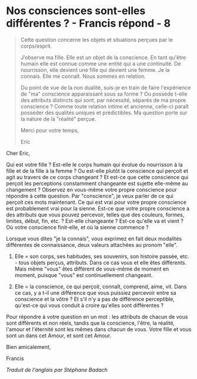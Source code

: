 # Nos consciences sont-elles différentes ? - Francis répond - 8

>Cette question concerne les objets et situations perçues par le corps/esprit.
>
>J’observe ma fille. Elle est un objet de la conscience. En tant qu'être humain elle est connue comme une entité qui a une continuité. De nourrisson, elle devient une fille qui devient une femme. Je la connais. Elle me connaît. Nous sommes en relation.
>
>Du point de vue de la non dualité, suis-je en train de faire l'expérience de "ma" conscience apparaissant sous sa forme ? Ou possède t-elle des attributs distincts qui sont, par nécessité, séparés de ma propre conscience ? Comme toute relation intime et ancienne, celle-ci paraît posséder des qualités uniques et prédictibles. Ma question porte sur la nature de la "réalité" perçue.
>
>Merci pour votre temps,
>
>Eric

Cher Eric,

Qui est votre fille ? Est-elle le corps humain qui évolue du nourrisson à la fille et de la fille à la femme ? Ou est-elle plutôt la conscience qui perçoit et agit au travers de ce corps changeant ? Et est-ce que cette conscience qui perçoit les perceptions constamment changeante est sujette elle-même au changement ? Observez en vous-même votre propre conscience pour répondre à cette question. Par "conscience", je veux parler de ce qui perçoit ces mots maintenant. Ce qui est vrai pour votre propre conscience est probablement vrai pour la sienne. Est-ce que votre propre conscience a des attributs que vous pouvez percevoir, telles que des couleurs, formes, limites, début, fin, etc. ? Est-elle changeante ? Est-ce qu'elle va et vient ? Où votre conscience finit-elle, et où la sienne commence ?

Lorsque vous dites "je la connais", vous exprimez en fait deux modalités différentes de connaissance, deux valeurs attachées au pronom "elle".

1. Elle = son corps, ses habitudes, ses souvenirs, son histoire passée, etc. - tous objets perçus, attributs. Dans ce cas vous et elle êtes différents. Mais même "vous" êtes différent de vous-même de moment en moment, puisque "vous" est continuellement changeant.

2. Elle = la conscience, ce qui perçoit, connaît, comprend, aime, vit. Dans ce cas, y a t-il une différence que vous puissiez percevoir entre sa conscience et la vôtre ? Et s'il n'y a pas de différence perceptible, qu'est-ce qui vous conduit à croire qu'elles sont différentes ?

Pour répondre à votre question en un mot : les attributs de chacun de vous sont différents et non réels, tandis que la conscience, l'être, la réalité, l'amour et l'éternité sont les mêmes dans chacun de vous. Votre fille et vous sont un dans cet Amour, et sont cet Amour.

Bien amicalement,

Francis

_Traduit de l'anglais par Stéphane Badach_

